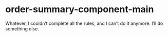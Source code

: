 # order-summary-component-main
Whatever, I couldn’t complete all the rules, and I can’t do it anymore. I’ll do something else.
